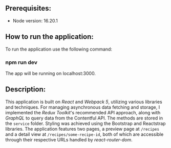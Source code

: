 
## Prerequisites:
- Node version: 16.20.1

## How to run the application:

To run the application use the following command:
### npm run dev
The app will be running on localhost:3000.

## Description:

This application is built on *React* and *Webpack 5*, utilizing various libraries and techniques. For managing asynchronous data fetching and storage, I implemented the *Redux Toolkit*'s recommended API approach, along with *GraphQL* to query data from the Contentful API. The methods are stored in the `service` folder. Styling was achieved using the Bootstrap and Reactstrap libraries. The application features two pages, a preview page at `/recipes` and a detail view at `/recipes/some-recipe-id`, both of which are accessible through their respective URLs handled by *react-router-dom*.
